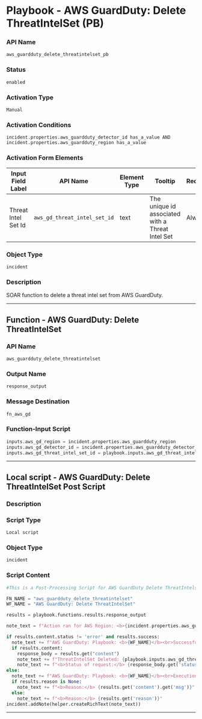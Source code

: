 <!--
    DO NOT MANUALLY EDIT THIS FILE
    THIS FILE IS AUTOMATICALLY GENERATED WITH resilient-sdk codegen
    Generated with resilient-sdk v51.0.7.0.1603
-->

# Playbook - AWS GuardDuty: Delete ThreatIntelSet (PB)

### API Name
`aws_guardduty_delete_threatintelset_pb`

### Status
`enabled`

### Activation Type
`Manual`

### Activation Conditions
`incident.properties.aws_guardduty_detector_id has_a_value AND incident.properties.aws_guardduty_region has_a_value`

### Activation Form Elements
| Input Field Label | API Name | Element Type | Tooltip | Requirement |
| ----------------- | -------- | ------------ | ------- | ----------- |
| Threat Intel Set Id | `aws_gd_threat_intel_set_id` | text | The unique id associated with a Threat Intel Set | Always |

### Object Type
`incident`

### Description
SOAR function to delete a threat intel set from AWS GuardDuty.


---
## Function - AWS GuardDuty: Delete ThreatIntelSet

### API Name
`aws_guardduty_delete_threatintelset`

### Output Name
`response_output`

### Message Destination
`fn_aws_gd`

### Function-Input Script
```python
inputs.aws_gd_region = incident.properties.aws_guardduty_region
inputs.aws_gd_detector_id = incident.properties.aws_guardduty_detector_id
inputs.aws_gd_threat_intel_set_id = playbook.inputs.aws_gd_threat_intel_set_id
```

---

## Local script - AWS GuardDuty: Delete ThreatIntelSet Post Script

### Description


### Script Type
`Local script`

### Object Type
`incident`

### Script Content
```python
#This is a Post-Processing Script for AWS GuardDuty Delete ThreatIntelset

FN_NAME = "aws_guardduty_delete_threatintelset"
WF_NAME = "AWS GuardDuty: Delete ThreatIntelSet"

results = playbook.functions.results.response_output

note_text = f"Action ran for AWS Region: <b>{incident.properties.aws_guardduty_region}</b><br>"

if results.content.status != 'error' and results.success:
  note_text += f"AWS GuardDuty: Playbook: <b>{WF_NAME}</b><br>Successfully executed for SOAR function <b>{FN_NAME}</b><br>"
  if results.content:
    response_body = results.get("content")
    note_text += f"ThreatIntelSet Deleted: {playbook.inputs.aws_gd_threat_intel_set_id}<br>"
    note_text += f"<b>Status of request:</b> {response_body.get('status')}"
else:
  note_text += f"AWS GuardDuty: Playbook: <b>{WF_NAME}</b><br>Execution error for SOAR function <b>{FN_NAME}</b><br>"
  if results.reason is None:
    note_text += f"<b>Reason:</b> {results.get('content').get('msg')}"
  else:
    note_text += f"<b>Reason:</b> {results.get('reason')}"
incident.addNote(helper.createRichText(note_text))
```

---

